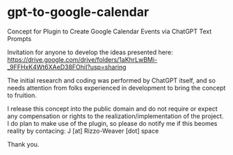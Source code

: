 # gpt-to-google-calendar
Concept for Plugin to Create Google Calendar Events via ChatGPT Text Prompts

Invitation for anyone to develop the ideas presented here:
https://drive.google.com/drive/folders/1aKhrLwBMi-_9FFHxK4Wt6XAeD38FOhiI?usp=sharing

The initial research and coding was performed by ChatGPT itself, and so needs attention from folks experienced in development to bring the concept to fruition.

I release this concept into the public domain and do not require or expect any compensation or rights to the realization/implementation of the project. I do plan to make use of the plugin, so please do notify me if this beomes reality by contacing: J [at] Rizzo-Weaver [dot] space

Thank you.
